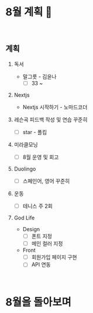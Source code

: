 # 8월 계획 🎁

<br/>

## 계획

1. 독서
   - 말그릇 - 김윤나
     - [ ] 33 ~
2. Nextjs
   - Nextjs 시작하기 - 노마드코더
3. 레슨곡 피드백 작성 및 연습 꾸준히
   - [ ] star - 폴킴
4. 미라클모닝
   - [ ] 8월 운영 및 회고
5. Duolingo

   - [ ] 스페인어, 영어 꾸준히
6. 운동

   - [ ] 테니스 주 2회
7. God Life
   - Design
     - [ ] 폰트 지정
     - [ ] 메인 컬러 지정
   - Front
     - [ ] 회원가입 페이지 구현
     - [ ] API 연동

<br/>



# 8월을 돌아보며



